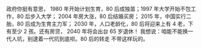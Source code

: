 政府你挺有意思， 1980 年开始计划生育，80 后成独苗；1997 年大学开始不包工作，80 后步入大学； 2004 年房大涨，80 后结婚买房； 2015 年，中国实行二胎，80 后成为生育主力军； 2030 年，人口老龄化，80 后将迎来上有 4 老，下有至少 2 孩。还有房贷， 2040 年将会出台 65 岁退休！ 我想说：咱能不能换一代人坑，别逮着一代坑到底呗。80 后的转走 不带这样玩的。